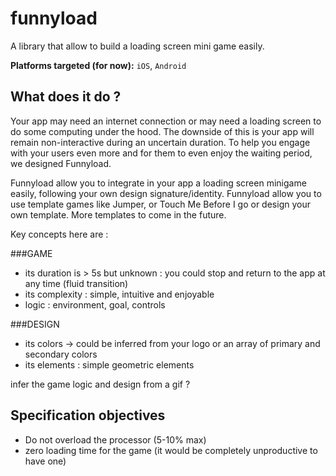# funnyload
A library that allow to build a loading screen mini game easily.

**Platforms targeted (for now):** `iOS`, `Android`

## What does it do ?

Your app may need an internet connection or may need a loading screen to do some computing under the hood. The downside of this is your app will remain non-interactive during an uncertain duration. To help you engage with your users even more and for them to even enjoy the waiting period, we designed Funnyload.

Funnyload allow you to integrate in your app a loading screen minigame easily, following your own design signature/identity. Funnyload allow you to use template games like Jumper, or Touch Me Before I go or design your own template. More templates to come in the future.


Key concepts here are : 

###GAME

* its duration is > 5s but unknown : you could stop and return to the app at any time (fluid transition)
* its complexity : simple, intuitive and enjoyable
* logic : environment, goal, controls

###DESIGN
* its colors -> could be inferred from your logo or an array of primary and secondary colors
* its elements : simple geometric elements

infer the game logic and design from a gif ?


## Specification objectives
* Do not overload the processor (5-10% max)
* zero loading time for the game (it would be completely unproductive to have one)


